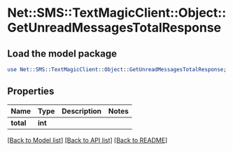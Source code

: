 # Net::SMS::TextMagicClient::Object::GetUnreadMessagesTotalResponse

## Load the model package
```perl
use Net::SMS::TextMagicClient::Object::GetUnreadMessagesTotalResponse;
```

## Properties
Name | Type | Description | Notes
------------ | ------------- | ------------- | -------------
**total** | **int** |  | 

[[Back to Model list]](../README.md#documentation-for-models) [[Back to API list]](../README.md#documentation-for-api-endpoints) [[Back to README]](../README.md)


